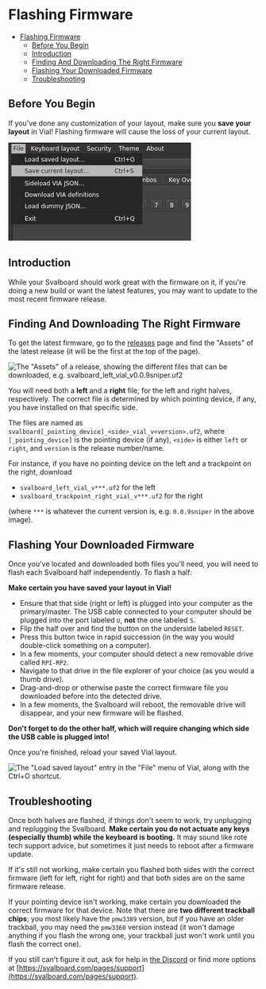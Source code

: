 # Flashing Firmware

* [Flashing Firmware](#flashing-firmware)
  * [Before You Begin](#before-you-begin)
  * [Introduction](#introduction)
  * [Finding And Downloading The Right Firmware](#finding-and-downloading-the-right-firmware)
  * [Flashing Your Downloaded Firmware](#flashing-your-downloaded-firmware)
  * [Troubleshooting](#troubleshooting)

## Before You Begin

If you've done any customization of your layout, make sure you **save your
layout** in Vial! Flashing firmware will cause the loss of your current layout.

![The "Save current layout" entry in the "File" menu of Vial, along with the Ctrl+S shortcut.](images/save_vil.png)

## Introduction

While your Svalboard should work great with the firmware on it, if you're doing
a new build or want the latest features, you may want to update to the most
recent firmware release.

## Finding And Downloading The Right Firmware

To get the latest firmware, go to the
[releases](https://github.com/svalboard/vial-qmk/releases) page and find the
"Assets" of the latest release (it will be the first at the top of the page).

![The "Assets" of a release, showing the different files that can be downloaded,
e.g. svalboard_left_vial_v0.0.9sniper.uf2](images/firmware_assets.png)

You will need both a **left** and a **right** file, for the left and right
halves, respectively. The correct file is determined by which pointing device,
if any, you have installed on that specific side.

The files are named as `svalboard[_pointing_device]_<side>_vial_v<version>.uf2`,
where `[_pointing_device]` is the pointing device (if any), `<side>` is either
`left` or `right`, and `version` is the release number/name.

For instance, if you have no pointing device on the left and a trackpoint on the
right, download

* `svalboard_left_vial_v***.uf2` for the left
* `svalboard_trackpoint_right_vial_v***.uf2` for the right

(where `***` is whatever the current version is, e.g. `0.0.9sniper` in the
above image).

## Flashing Your Downloaded Firmware

Once you've located and downloaded both files you'll need, you will need to
flash each Svalboard half independently. To flash a half:

**Make certain you have saved your layout in Vial!**

* Ensure that that side (right or left) is plugged into your computer as the
  primary/master. The USB cable connected to your computer should be plugged
  into the port labeled `U`, **not** the one labeled `S`.
* Flip the half over and find the button on the underside labeled `RESET`.
* Press this button twice in rapid succession (in the way you would double-click
  something on a computer).
* In a few moments, your computer should detect a new removable drive called
  `RPI-RP2`.
* Navigate to that drive in the file explorer of your choice (as you would a
  thumb drive).
* Drag-and-drop or otherwise paste the correct firmware file you downloaded
  before into the detected drive.
* In a few moments, the Svalboard will reboot, the removable drive will
  disappear, and your new firmware will be flashed.

**Don't forget to do the other half, which will require changing which side the
USB cable is plugged into!**

Once you're finished, reload your saved Vial layout.

![The "Load saved layout" entry in the "File" menu of Vial, along with the
Ctrl+O shortcut.](images/load_vil.png)

## Troubleshooting

Once both halves are flashed, if things don't seem to work, try unplugging and
replugging the Svalboard. **Make certain you do not actuate any keys (especially
thumb) while the keyboard is booting.** It may sound like rote tech support
advice, but sometimes it just needs to reboot after a firmware update.

If it's still not working, make certain you flashed both sides with the correct
firmware (left for left, right for right) and that both sides are on the same
firmware release.

If your pointing device isn't working, make certain you downloaded the correct
firmware for that device. Note that there are **two different trackball chips**;
you most likely have the `pmw3389` version, but if you have an older trackball,
you may need the `pmw3360` version instead (it won't damage anything if you
flash the wrong one, your trackball just won't work until you flash the correct
one).

If you still can't figure it out, ask for help in [the
Discord](https://svalboard.com/discord) or find more options at
[https://svalboard.com/pages/support](https://svalboard.com/pages/support).
